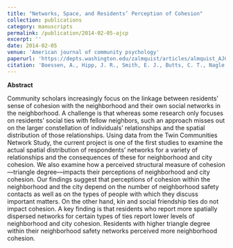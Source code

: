 ```yaml
---
title: "Networks, Space, and Residents’ Perception of Cohesion"
collection: publications
category: manuscripts
permalink: /publication/2014-02-05-ajcp
excerpt: ''
date: 2014-02-05
venue: 'American journal of community psychology'
paperurl: 'https://depts.washington.edu/zalmquist/articles/almquist_AJCP.pdf'
citation: 'Boessen, A., Hipp, J. R., Smith, E. J., Butts, C. T., Nagle, N. N., & Almquist, Z. (2014). <a href="https://link.springer.com/article/10.1007/s10464-014-9639-1">Networks, space, and residents’ perception of cohesion</a>. <i>American journal of community psychology</i>, 53, 447-461.'
---
```



**Abstract**

Community scholars increasingly focus on the linkage between residents’ sense of cohesion with the neighborhood and their own social networks in the neighborhood. A challenge is that whereas some research only focuses on residents’ social ties with fellow neighbors, such an approach misses out on the larger constellation of individuals’ relationships and the spatial distribution of those relationships. Using data from the Twin Communities Network Study, the current project is one of the first studies to examine the actual spatial distribution of respondents’ networks for a variety of relationships and the consequences of these for neighborhood and city cohesion. We also examine how a perceived structural measure of cohesion—triangle degree—impacts their perceptions of neighborhood and city cohesion. Our findings suggest that perceptions of cohesion within the neighborhood and the city depend on the number of neighborhood safety contacts as well as on the types of people with which they discuss important matters. On the other hand, kin and social friendship ties do not impact cohesion. A key finding is that residents who report more spatially dispersed networks for certain types of ties report lower levels of neighborhood and city cohesion. Residents with higher triangle degree within their neighborhood safety networks perceived more neighborhood cohesion.
